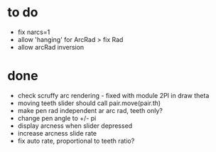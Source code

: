 # to do

* fix narcs=1
* allow 'hanging' for ArcRad > fix Rad
* allow arcRad inversion



# done
* check scruffy arc rendering - fixed with module 2PI in draw theta
* moving teeth slider should call pair.move(pair.th)
* make pen rad independent ar arc rad, teeth only?
* change pen angle to +/- pi
* display arcness when slider depressed 
* increase arcness slide rate
* fix auto rate, proportional to teeth ratio?

